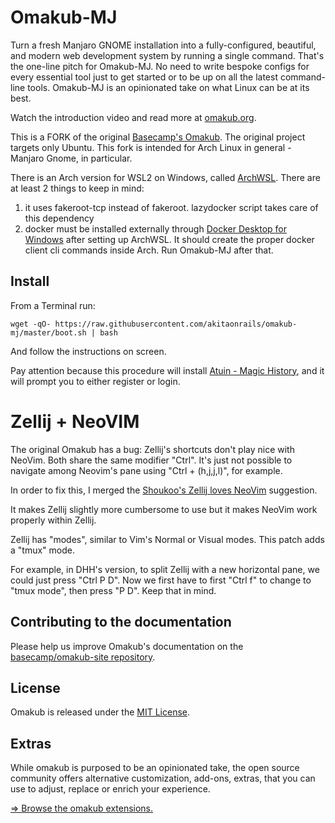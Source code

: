 # Omakub-MJ

Turn a fresh Manjaro GNOME installation into a fully-configured, beautiful, and modern web development system by running a single command. That's the one-line pitch for Omakub-MJ. No need to write bespoke configs for every essential tool just to get started or to be up on all the latest command-line tools. Omakub-MJ is an opinionated take on what Linux can be at its best.

Watch the introduction video and read more at [omakub.org](https://omakub.org).

This is a FORK of the original [Basecamp's Omakub](https://github.com/basecamp/omakub/). The original project targets only Ubuntu. This fork is intended for Arch Linux in general - Manjaro Gnome, in particular.

There is an Arch version for WSL2 on Windows, called [ArchWSL](https://github.com/yuk7/ArchWSL). There are at least 2 things to keep in mind:

1. it uses fakeroot-tcp instead of fakeroot. lazydocker script takes care of this dependency
2. docker must be installed externally through [Docker Desktop for Windows](https://www.docker.com/products/docker-desktop/) after setting up ArchWSL. It should create the proper docker client cli commands inside Arch. Run Omakub-MJ after that.

## Install

From a Terminal run:

    wget -qO- https://raw.githubusercontent.com/akitaonrails/omakub-mj/master/boot.sh | bash

And follow the instructions on screen. 

Pay attention because this procedure will install [Atuin - Magic History](https://atuin.sh/), and it will prompt you to either register or login.

# Zellij + NeoVIM

The original Omakub has a bug: Zellij's shortcuts don't play nice with NeoVim. Both share the same modifier "Ctrl". It's just not possible to navigate among Neovim's pane using "Ctrl + (h,j,j,l)", for example.

In order to fix this, I merged the [Shoukoo's Zellij loves NeoVim](https://shoukoo.github.io/blog/zellij-love-neovim/) suggestion. 

It makes Zellij slightly more cumbersome to use but it makes NeoVim work properly within Zellij.

Zellij has "modes", similar to Vim's Normal or Visual modes. This patch adds a "tmux" mode.

For example, in DHH's version, to split Zellij with a new horizontal pane, we could just press "Ctrl P D". Now we first have to first "Ctrl f" to change to "tmux mode", then press "P D". Keep that in mind.

## Contributing to the documentation

Please help us improve Omakub's documentation on the [basecamp/omakub-site repository](https://github.com/basecamp/omakub-site).

## License

Omakub is released under the [MIT License](https://opensource.org/licenses/MIT).

## Extras

While omakub is purposed to be an opinionated take, the open source community offers alternative customization, add-ons, extras, that you can use to adjust, replace or enrich your experience.

[⇒ Browse the omakub extensions.](EXTENSIONS.md)
